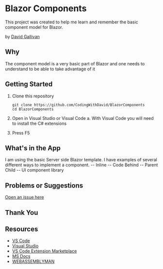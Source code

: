 # Blazor Components

This project was created to help me learn and remember the basic component model for Blazor.

by [David Gallivan](http://twitter.com/CodingwithDavid)


## Why

The component model is a very basic part of Blazor and one needs to understand to be able to take advantage of it

## Getting Started

1. Clone this repository

   ```Command Line
   git clone https://github.com/CodingWithDavid/BlazorComponents
   cd BlazorComponents
   ```

1.	Open in Visual Studio or Visual Code
a.	With Visual Code you will need to install the C# extensions
2.	Press F5

## What's in the App

I am using the basic Server side Blazor template.  I have examples of several different ways to implement a component.
	-- Inline
	-- Code Behind
	-- Parent Child
	-- UI component library

## Problems or Suggestions

[Open an issue here](https://github.com/CodingWithDavid/BlazorComponents/issues)

## Thank You


## Resources

- [VS Code](https://code.visualstudio.com)
- [Visual Studio]( https://visualstudio.microsoft.com/)
- [VS Code Extension Marketplace](https://marketplace.visualstudio.com/vscode)
- [MS Docs](https://docs.microsoft.com/en-us/aspnet/core/blazor/components?view=aspnetcore-3.0#component-classes)
- [WEBASSEMBLYMAN](https://www.webassemblyman.com/blazor/blazorcomponents.html)
